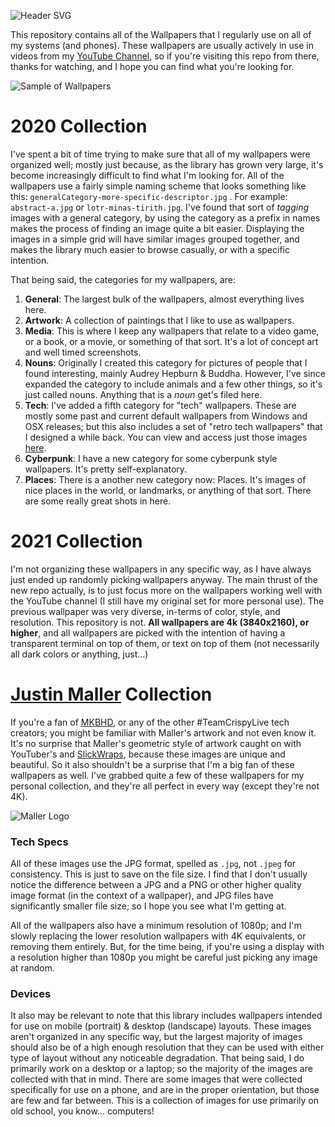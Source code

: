 ![Header SVG](https://makccr.github.io/images/github-header.svg)

This repository contains all of the Wallpapers that I regularly use on all of my systems (and phones). These wallpapers are usually actively in use in videos from my [YouTube Channel](https://www.youtube.com/user/mackenziegcriswell), so if you're visiting this repo from there, thanks for watching, and I hope you can find what you're looking for. 

![Sample of Wallpapers](https://raw.githubusercontent.com/makccr/wallpapers/master/thumb.jpg)

# 2020 Collection
I've spent a bit of time trying to make sure that all of my wallpapers were organized well; mostly just because, as the library has grown very large, it's become increasingly difficult to find what I'm looking for. All of the wallpapers use a fairly simple naming scheme that looks something like this: ``generalCategory-more-specific-descriptor.jpg`` . For example: ``abstract-a.jpg`` or ``lotr-minas-tirith.jpg``. I've found that sort of *tagging* images with a general category, by using the category as a prefix in names makes the process of finding an image quite a bit easier. Displaying the images in a simple grid will have similar images grouped together, and makes the library much easier to browse casually, or with a specific intention. 

That being said, the categories for my wallpapers, are: 

1. **General**: The largest bulk of the wallpapers, almost everything lives here. 
2. **Artwork**: A collection of paintings that I like to use as wallpapers.
3. **Media**: This is where I keep any wallpapers that relate to a video game, or a book, or a movie, or something of that sort. It's a lot of concept art and well timed screenshots. 
4. **Nouns**: Originally I created this category for pictures of people that I found interesting, mainly Audrey Hepburn & Buddha. However, I've since expanded the category to include animals and a few other things, so it's just called nouns. Anything that is a *noun* get's filed here. 
5. **Tech**: I've added a fifth category for "tech" wallpapers. These are mostly some past and current default wallpapers from Windows and OSX releases; but this also includes a set of "retro tech wallpapers" that I designed a while back. You can view and access just those images [here](https://photos.google.com/share/AF1QipNcKt7p6gWWk5sHYwj9SuhOHTliwypGEO-CfQCr5y4eI1qesRrH3wFOyIaQ871pGg?key=T1RSejMzUk9yUzBGaEx6LVduSmNNRW8wVnAyb2Rn).
6. **Cyberpunk**: I have a new category for some cyberpunk style wallpapers. It's pretty self-explanatory. 
7. **Places**: There is a another new category now: Places. It's images of nice places in the world, or landmarks, or anything of that sort. There are some really great shots in here. 

# 2021 Collection
I'm not organizing these wallpapers in any specific way, as I have  always just ended up randomly picking wallpapers anyway. The main thrust of the new repo actually, is to just focus more on the wallpapers  working well with the YouTube channel (I still have my original set for  more personal use). The previous wallpaper was very diverse, in-terms of color, style, and resolution. This repository is not. **All wallpapers are 4k (3840x2160), or higher**, and all wallpapers are picked with the intention of having a  transparent terminal on top of them, or text on top of them (not  necessarily all dark colors or anything, just...)

# [Justin Maller](http://www.justinmaller.com/) Collection
If you're a fan of [MKBHD](https://www.youtube.com/channel/UCBJycsmduvYEL83R_U4JriQ), or any of the other #TeamCrispyLive tech creators; you might be familiar with Maller's artwork and not even know it. It's no surprise that Maller's geometric style of artwork caught on with YouTuber's and [SlickWraps](https://www.slickwraps.com), because these images are unique and beautiful. So it also shouldn't be a surprise that I'm a big fan of these wallpapers as well. I've grabbed quite a few of these wallpapers for my personal collection, and they're all perfect in every way (except they're not 4K).

![Maller Logo](https://raw.githubusercontent.com/makccr/wallpapers/master/maller.jpg)

### Tech Specs
All of these images use the JPG format, spelled as ``.jpg``, not ``.jpeg`` for consistency. This is just to save on the file size. I find that I don't usually notice the difference between a JPG and a PNG or other higher quality image format (in the context of a wallpaper), and JPG files have significantly smaller file size; so I hope you see what I'm getting at. 

All of the wallpapers also have a minimum resolution of 1080p; and I'm slowly replacing the lower resolution wallpapers with 4K equivalents, or removing them entirely. But, for the time being, if you're using a display with a resolution higher than 1080p you might be careful just picking any image at random. 

### Devices
It also may be relevant to note that this library includes wallpapers intended for use on mobile (portrait) & desktop (landscape) layouts. These images aren't organized in any specific way, but the largest majority of images should also be of a high enough resolution that they can be used with either type of layout without any noticeable degradation. That being said, I do primarily work on a desktop or a laptop; so the majority of the images are collected with that in mind. There are some images that were collected specifically for use on a phone, and are in the proper orientation, but those are few and far between. This is a collection of images for use primarily on old school, you know... computers!
